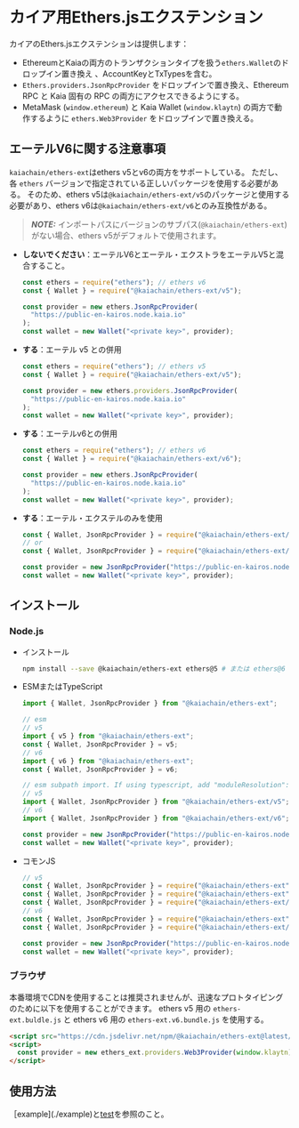 # カイア用Ethers.jsエクステンション

カイアのEthers.jsエクステンションは提供します：

- EthereumとKaiaの両方のトランザクションタイプを扱う`ethers.Wallet`のドロップイン置き換え
  、AccountKeyとTxTypesを含む。
- `Ethers.providers.JsonRpcProvider` をドロップインで置き換え、Ethereum RPC と
  Kaia 固有の RPC の両方にアクセスできるようにする。
- MetaMask (`window.ethereum`) と Kaia Wallet (`window.klaytn`) の両方で動作するように `ethers.Web3Provider` をドロップインで置き換える。

## エーテルV6に関する注意事項

`kaiachain/ethers-ext`はethers v5とv6の両方をサポートしている。 ただし、各 `ethers` バージョンで指定されている正しいパッケージを使用する必要がある。 そのため、ethers v5は`@kaiachain/ethers-ext/v5`のパッケージと使用する必要があり、ethers v6は`@kaiachain/ethers-ext/v6`とのみ互換性がある。

> **_NOTE:_**
> インポートパスにバージョンのサブパス(`@kaiachain/ethers-ext`)がない場合、ethers v5がデフォルトで使用されます。

- **しないでください**：エーテルV6とエーテル・エクストラをエーテルV5と混合すること。

  ```js
  const ethers = require("ethers"); // ethers v6
  const { Wallet } = require("@kaiachain/ethers-ext/v5");

  const provider = new ethers.JsonRpcProvider(
    "https://public-en-kairos.node.kaia.io"
  );
  const wallet = new Wallet("<private key>", provider);
  ```

- **する**：エーテル v5 との併用

  ```js
  const ethers = require("ethers"); // ethers v5
  const { Wallet } = require("@kaiachain/ethers-ext/v5");

  const provider = new ethers.providers.JsonRpcProvider(
    "https://public-en-kairos.node.kaia.io"
  );
  const wallet = new Wallet("<private key>", provider);
  ```

- **する**：エーテルv6との併用

  ```js
  const ethers = require("ethers"); // ethers v6
  const { Wallet } = require("@kaiachain/ethers-ext/v6");

  const provider = new ethers.JsonRpcProvider(
    "https://public-en-kairos.node.kaia.io"
  );
  const wallet = new Wallet("<private key>", provider);
  ```

- **する**：エーテル・エクステルのみを使用

  ```js
  const { Wallet, JsonRpcProvider } = require("@kaiachain/ethers-ext/v5");
  // or
  const { Wallet, JsonRpcProvider } = require("@kaiachain/ethers-ext/v6");

  const provider = new JsonRpcProvider("https://public-en-kairos.node.kaia.io");
  const wallet = new Wallet("<private key>", provider);
  ```

## インストール

### Node.js

- インストール
  ```sh
  npm install --save @kaiachain/ethers-ext ethers@5 # または ethers@6
  ```

- ESMまたはTypeScript

  ```ts
  import { Wallet, JsonRpcProvider } from "@kaiachain/ethers-ext";

  // esm
  // v5
  import { v5 } from "@kaiachain/ethers-ext";
  const { Wallet, JsonRpcProvider } = v5;
  // v6 
  import { v6 } from "@kaiachain/ethers-ext";
  const { Wallet, JsonRpcProvider } = v6;

  // esm subpath import. If using typescript, add "moduleResolution": "nodenext" to tsconfig.json
  // v5
  import { Wallet, JsonRpcProvider } from "@kaiachain/ethers-ext/v5";
  // v6
  import { Wallet, JsonRpcProvider } from "@kaiachain/ethers-ext/v6";

  const provider = new JsonRpcProvider("https://public-en-kairos.node.kaia.io");
  const wallet = new Wallet("<private key>", provider);
  ```

- コモンJS

  ```js
  // v5
  const { Wallet, JsonRpcProvider } = require("@kaiachain/ethers-ext");
  const { Wallet, JsonRpcProvider } = require("@kaiachain/ethers-ext").v5;
  const { Wallet, JsonRpcProvider } = require("@kaiachain/ethers-ext/v5");
  // v6
  const { Wallet, JsonRpcProvider } = require("@kaiachain/ethers-ext").v6;
  const { Wallet, JsonRpcProvider } = require("@kaiachain/ethers-ext/v6");

  const provider = new JsonRpcProvider("https://public-en-kairos.node.kaia.io");
  const wallet = new Wallet("<private key>", provider);
  ```

### ブラウザ

本番環境でCDNを使用することは推奨されませんが、迅速なプロトタイピングのために以下を使用することができます。 ethers v5 用の `ethers-ext.buldle.js` と ethers v6 用の `ethers-ext.v6.bundle.js` を使用する。

```html
<script src="https://cdn.jsdelivr.net/npm/@kaiachain/ethers-ext@latest/dist/ethers-ext.bundle.js"></script>
<script>
  const provider = new ethers_ext.providers.Web3Provider(window.klaytn);
</script>
```

## 使用方法

［example](./example)と[test](./test)を参照のこと。